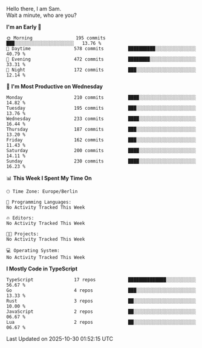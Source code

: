 Hello there, I am Sam.  
Wait a minute, who are you?
  
<!--START_SECTION:waka-->
**I'm an Early 🐤** 

```text
🌞 Morning                195 commits         ███░░░░░░░░░░░░░░░░░░░░░░   13.76 % 
🌆 Daytime                578 commits         ██████████░░░░░░░░░░░░░░░   40.79 % 
🌃 Evening                472 commits         ████████░░░░░░░░░░░░░░░░░   33.31 % 
🌙 Night                  172 commits         ███░░░░░░░░░░░░░░░░░░░░░░   12.14 % 
```
📅 **I'm Most Productive on Wednesday** 

```text
Monday                   210 commits         ████░░░░░░░░░░░░░░░░░░░░░   14.82 % 
Tuesday                  195 commits         ███░░░░░░░░░░░░░░░░░░░░░░   13.76 % 
Wednesday                233 commits         ████░░░░░░░░░░░░░░░░░░░░░   16.44 % 
Thursday                 187 commits         ███░░░░░░░░░░░░░░░░░░░░░░   13.20 % 
Friday                   162 commits         ███░░░░░░░░░░░░░░░░░░░░░░   11.43 % 
Saturday                 200 commits         ████░░░░░░░░░░░░░░░░░░░░░   14.11 % 
Sunday                   230 commits         ████░░░░░░░░░░░░░░░░░░░░░   16.23 % 
```


📊 **This Week I Spent My Time On** 

```text
🕑︎ Time Zone: Europe/Berlin

💬 Programming Languages: 
No Activity Tracked This Week

🔥 Editors: 
No Activity Tracked This Week

🐱‍💻 Projects: 
No Activity Tracked This Week

💻 Operating System: 
No Activity Tracked This Week
```

**I Mostly Code in TypeScript** 

```text
TypeScript               17 repos            ██████████████░░░░░░░░░░░   56.67 % 
Go                       4 repos             ███░░░░░░░░░░░░░░░░░░░░░░   13.33 % 
Rust                     3 repos             ██░░░░░░░░░░░░░░░░░░░░░░░   10.00 % 
JavaScript               2 repos             ██░░░░░░░░░░░░░░░░░░░░░░░   06.67 % 
Lua                      2 repos             ██░░░░░░░░░░░░░░░░░░░░░░░   06.67 % 
```




 Last Updated on 2025-10-30 01:52:15 UTC
<!--END_SECTION:waka-->
